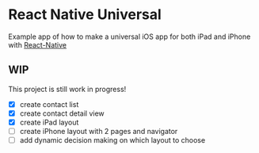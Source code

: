 React Native Universal
======================

Example app of how to make a universal iOS app for both iPad and iPhone with
[React-Native](http://facebook.github.io/react-native/)

WIP
---
This project is still work in progress!

- [x] create contact list
- [x] create contact detail view
- [x] create iPad layout
- [ ] create iPhone layout with 2 pages and navigator
- [ ] add dynamic decision making on which layout to choose
